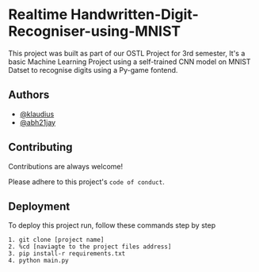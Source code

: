 
# Realtime Handwritten-Digit-Recogniser-using-MNIST

This project was built as part of our OSTL Project for 3rd semester, It's a basic Machine Learning Project using a self-trained CNN model on MNIST Datset to recognise digits using a Py-game fontend.


## Authors

- [@klaudius](https://github.com/KIaudius)
- [@abh21jay](https://github.com/abh21jay)


## Contributing

Contributions are always welcome!

Please adhere to this project's `code of conduct`.


## Deployment

To deploy this project run, follow these commands step by step
```
1. git clone [project name]
2. %cd [naviagte to the project files address]
3. pip install-r requirements.txt
4. python main.py
```

